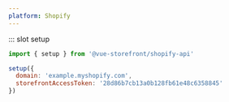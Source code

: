 ```yaml
---
platform: Shopify
---
```



[comment]: <> (<IncludeContent content-key="api-client" />)

<!-- Code example for setup method -->
::: slot setup
```javascript
import { setup } from '@vue-storefront/shopify-api'

setup({
  domain: 'example.myshopify.com',
  storefrontAccessToken: '28d86b7cb13a0b128fb61e48c6358845'
})
```
